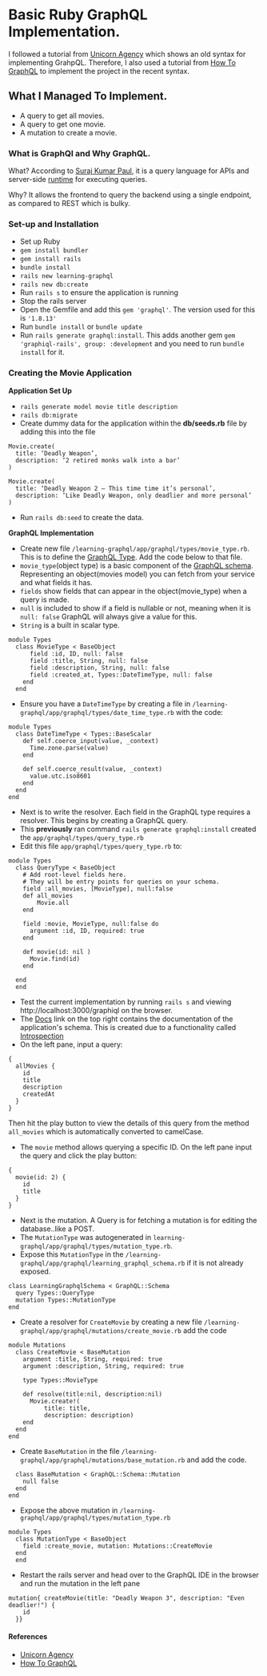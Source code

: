 # Basic Ruby GraphQL Implementation.

I followed a tutorial from [Unicorn Agency](https://medium.com/@UnicornAgency/you-should-be-using-graphql-a-ruby-introduction-9b1de3b001dd) which shows an old syntax for implementing GrahpQL. Therefore, I also used a tutorial from [How To GraphQL](https://www.howtographql.com/graphql-ruby/0-introduction/) to implement the project in the recent syntax.

## What I Managed To Implement.

* A query to get all movies.
* A query to get one movie.
* A mutation to create a movie.

### What is GraphQl and Why GraphQL.

What? According to [Suraj Kumar Paul](https://www.valuebound.com/resources/blog/graphql-beginners-guide), it is a query language for APIs and server-side [runtime](https://www.techopedia.com/definition/23706/runtime-program) for executing queries.

Why? It allows the frontend to query the backend using a single endpoint, as compared to REST which is bulky. 

### Set-up and Installation

* Set up Ruby
* `gem install bundler`
* `gem install rails`
* `bundle install`
* `rails new learning-graphql`
* `rails new db:create`
* Run `rails s` to ensure the application is running
* Stop the rails server
* Open the Gemfile and add this `gem 'graphql'`. The version used for this is `'1.8.13'`
* Run `bundle install` or `bundle update`
* Run `rails generate graphql:install`. This adds another gem `gem 'graphiql-rails', group: :development` and you need to run
`bundle install` for it. 

### Creating the Movie Application
**Application Set Up**
* `rails generate model movie title description`
* `rails db:migrate`
* Create dummy data for the application within the **db/seeds.rb** file by adding this into the file
```
Movie.create(
  title: ‘Deadly Weapon’,
  description: ‘2 retired monks walk into a bar’
)

Movie.create(
  title: ‘Deadly Weapon 2 — This time time it’s personal’,
  description: ‘Like Deadly Weapon, only deadlier and more personal’
)
```
* Run `rails db:seed` to create the data.

**GraphQL Implementation**

* Create new file `/learning-graphql/app/graphql/types/movie_type.rb`. This is to define the [GraphQL Type](https://graphql.org/graphql-js/type/). Add the code below to that file.
* `movie_type`(object type) is a basic component of the [GraphQL schema](https://graphql.org/learn/schema/). Representing an object(movies model) you can fetch from your service and what fields it has. 
* `fields` show fields that can appear in the object(movie_type) when a query is made.
* `null` is included to show if a field is nullable or not, meaning when it is `null: false` GraphQL will always give a value for this.
* `String` is a built in scalar type.
```
module Types
  class MovieType < BaseObject
      field :id, ID, null: false 
      field :title, String, null: false
      field :description, String, null: false
      field :created_at, Types::DateTimeType, null: false
    end
  end

```
* Ensure you have a `DateTimeType` by creating a file in `/learning-graphql/app/graphql/types/date_time_type.rb` with the code:
```
module Types
  class DateTimeType < Types::BaseScalar
    def self.coerce_input(value, _context)
      Time.zone.parse(value)
    end

    def self.coerce_result(value, _context)
      value.utc.iso8601
    end
  end
end
```
* Next is to write the resolver. Each field in the GraphQL type requires a resolver. This begins by creating a GraphQL query.
* This **previously** ran command `rails generate graphql:install` created the `app/graphql/types/query_type.rb`
* Edit this file `app/graphql/types/query_type.rb` to:
```
module Types
  class QueryType < BaseObject
    # Add root-level fields here.
    # They will be entry points for queries on your schema.
    field :all_movies, [MovieType], null:false
    def all_movies
        Movie.all
    end

    field :movie, MovieType, null:false do
      argument :id, ID, required: true
    end

    def movie(id: nil )
      Movie.find(id)
    end

  end
  end

```
* Test the current implementation by running `rails s` and viewing http://localhost:3000/graphiql on the browser.
* The [Docs](#) link on the top right contains the documentation of the application's schema. This is created due to a functionality called [Introspection](https://graphql.org/learn/introspection/)
* On the left pane, input a query:
```
{
  allMovies {
    id
    title
    description
    createdAt
  }
}
```
Then hit the play button to view the details of this query from the method `all_movies` which is automatically converted to camelCase. 
* The `movie` method allows querying a specific ID. On the left pane input the query and click the play button:
```
{
  movie(id: 2) {
    id
    title
  }
}
```
* Next is the mutation. A Query is for fetching a mutation is for editing the database..like a POST.
* The  `MutationType` was autogenerated in `learning-graphql/app/graphql/types/mutation_type.rb`. 
* Expose this `MutationType` in the `/learning-graphql/app/graphql/learning_graphql_schema.rb` if it is not already exposed.
```
class LearningGraphqlSchema < GraphQL::Schema
  query Types::QueryType
  mutation Types::MutationType
end
```
* Create a resolver for `CreateMovie` by creating a new file `/learning-graphql/app/graphql/mutations/create_movie.rb` add the code
```
module Mutations
  class CreateMovie < BaseMutation
    argument :title, String, required: true
    argument :description, String, required: true

    type Types::MovieType

    def resolve(title:nil, description:nil)
      Movie.create!(
          title: title,
          description: description)
    end
  end
end
```
* Create `BaseMutation` in the file `/learning-graphql/app/graphql/mutations/base_mutation.rb` and add the code.
```module Mutations
  class BaseMutation < GraphQL::Schema::Mutation
    null false
  end
end
```
* Expose the above mutation in `/learning-graphql/app/graphql/types/mutation_type.rb` 
```
module Types
  class MutationType < BaseObject
    field :create_movie, mutation: Mutations::CreateMovie
  end
  end
```
* Restart the rails server and head over to the GraphQL IDE in the browser and run the mutation in the left pane

```
mutation{ createMovie(title: "Deadly Weapon 3", description: "Even deadlier!") {
    id
  }}

```

#### References
* [Unicorn Agency](https://medium.com/@UnicornAgency/you-should-be-using-graphql-a-ruby-introduction-9b1de3b001dd)
* [How To GraphQL](https://www.howtographql.com/graphql-ruby/0-introduction/)

 






























